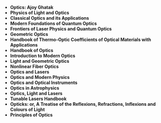 <ul>
<li><b><a target="_blank" href="https://github.com/manjunath5496/Optics-Books/blob/master/op(1).pdf" style="text-decoration:none;">Optics: Ajoy Ghatak</a></b></li>
                                <li><b><a target="_blank" href="https://github.com/manjunath5496/Optics-Books/blob/master/op(2).pdf" style="text-decoration:none;">Physics of Light and Optics</a></b></li>
                                <li><b><a target="_blank" href="https://github.com/manjunath5496/Optics-Books/blob/master/op(3).pdf" style="text-decoration:none;">Classical Optics and its Applications</a></b></li>
 <li><b><a target="_blank" href="https://github.com/manjunath5496/Optics-Books/blob/master/op(4).pdf" style="text-decoration:none;">Modern Foundations of Quantum Optics </a></b></li>                              
                              
 <li><b><a target="_blank" href="https://github.com/manjunath5496/Optics-Books/blob/master/op(6).pdf" style="text-decoration:none;">Frontiers of Laser Physics and Quantum Optics</a></b></li>
                          
<li><b><a target="_blank" href="https://github.com/manjunath5496/Optics-Books/blob/master/op(7).pdf" style="text-decoration:none;">Geometric Optics</a></b></li>
                                <li><b><a target="_blank" href="https://github.com/manjunath5496/Optics-Books/blob/master/op(8).pdf" style="text-decoration:none;">Handbook of Thermo-Optic Coefficients of Optical Materials with Applications</a></b></li>
                                <li><b><a target="_blank" href="https://github.com/manjunath5496/Optics-Books/blob/master/op(9).pdf" style="text-decoration:none;">Handbook of Optics</a></b></li>
                                
<li><b><a target="_blank" href="https://github.com/manjunath5496/Optics-Books/blob/master/op(10).pdf" style="text-decoration:none;">Introduction to Modern Optics</a></b></li>

 <li><b><a target="_blank" href="https://github.com/manjunath5496/Optics-Books/blob/master/op(11).pdf" style="text-decoration:none;">Light and Geometric Optics </a></b></li>
                          
<li><b><a target="_blank" href="https://github.com/manjunath5496/Optics-Books/blob/master/op(12).pdf" style="text-decoration:none;">Nonlinear Fiber Optics </a></b></li>

<li><b><a target="_blank" href="https://github.com/manjunath5496/Optics-Books/blob/master/op(13).pdf" style="text-decoration:none;">Optics and Lasers</a></b></li>
                                <li><b><a target="_blank" href="https://github.com/manjunath5496/Optics-Books/blob/master/op(14).pdf" style="text-decoration:none;">Optics and Modern Physics</a></b></li>
                                
<li><b><a target="_blank" href="https://github.com/manjunath5496/Optics-Books/blob/master/op(15).pdf" style="text-decoration:none;">Optics and Optical Instruments</a></b></li>


 <li><b><a target="_blank" href="https://github.com/manjunath5496/Optics-Books/blob/master/op(16).pdf" style="text-decoration:none;">Optics in Astrophysics </a></b></li>
                          
<li><b><a target="_blank" href="https://github.com/manjunath5496/Optics-Books/blob/master/op(17).pdf" style="text-decoration:none;">Optics, Light and Lasers</a></b></li>

<li><b><a target="_blank" href="https://github.com/manjunath5496/Optics-Books/blob/master/op(18).pdf" style="text-decoration:none;">Tunable Lasers Handbook</a></b></li>
                                <li><b><a target="_blank" href="https://github.com/manjunath5496/Optics-Books/blob/master/op(19).rar" style="text-decoration:none;">Opticks: or, A Treatise of the Reflexions, Refractions, Inflexions and Colours of Light</a></b></li>
                                
<li><b><a target="_blank" href="https://github.com/manjunath5496/Optics-Books/blob/master/op(20).pdf" style="text-decoration:none;">Principles of Optics</a></b></li>  






</ul>
